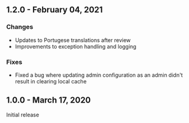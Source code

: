 ## 1.2.0 - February 04, 2021

### Changes
- Updates to Portugese translations after review
- Improvements to exception handling and logging

### Fixes
- Fixed a bug where updating admin configuration as an admin didn&#x27;t result in clearing local cache

## 1.0.0 - March 17, 2020
Initial release